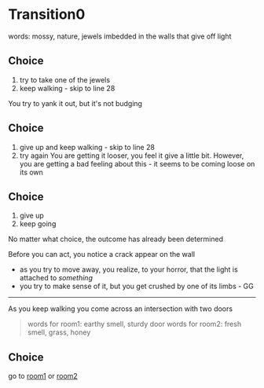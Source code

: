 # Transition0

words: mossy, nature, jewels imbedded in the walls that give off light

## Choice
1. try to take one of the jewels
2. keep walking - skip to line 28

You try to yank it out, but it's not budging

## Choice
1. give up and keep walking - skip to line 28
2. try again
You are getting it looser, you feel it give a little bit.
However, you are getting a bad feeling about this - it seems to be coming loose on its own

## Choice
1. give up
2. keep going

No matter what choice, the outcome has already been determined

Before you can act, you notice a crack appear on the wall
- as you try to move away, you realize, to your horror, that the light is attached to *something*
- you try to make sense of it, but you get crushed by one of its limbs - GG

---
As you keep walking you come across an intersection with two doors
> words for room1: earthy smell, sturdy door
> words for room2: fresh smell, grass, honey

## Choice
go to [room1](room1.md) or [room2](room2.md)
